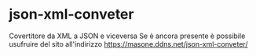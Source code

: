 # json-xml-conveter
 Covertitore da XML a JSON e viceversa
 Se è ancora presente è possibile usufruire del sito all'indirizzo <a href="https://masone.cloud/json-xml-converter/" target="_blank">https://masone.ddns.net/json-xml-conveter/</a>
